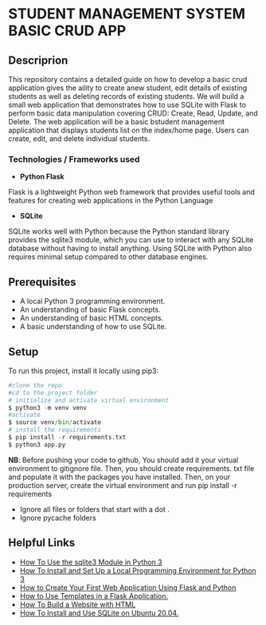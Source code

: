 # STUDENT MANAGEMENT SYSTEM BASIC CRUD APP

## Descriprion </h2>
This repository contains a detailed guide on how to develop a basic crud application gives the aility to create  anew student, edit details of existing students as well as deleting records of existing students.
We will build a small web application that demonstrates how to use SQLite with Flask to perform basic data manipulation covering CRUD: Create, Read, Update, and Delete. The web application will be a basic bstudent management application that displays students list on the index/home page. Users can create, edit, and delete individual students.

### Technologies / Frameworks used

- **Python Flask**

Flask is a lightweight Python web framework that provides useful tools and features for creating web applications in the Python Language

- **SQLite**

SQLite works well with Python because the Python standard library provides the sqlite3 module, which you can use to interact with any SQLite database without having to install anything. Using SQLite with Python also requires minimal setup compared to other database engines.

## Prerequisites
- A local Python 3 programming environment.
- An understanding of basic Flask concepts.
- An understanding of basic HTML concepts.
- A basic understanding of how to use SQLite.

## Setup
To run this project, install it locally using pip3:

```python
#clone the repo
#cd to the project folder
# initialize and activate virtual environment
$ python3 -m venv venv
#activate
$ source venv/bin/activate
# install the requirements
$ pip install -r requirements.txt
$ python3 app.py
```
**NB**: Before pushing your code to github, You should add it your virtual environment to gitignore file. Then, you should create requirements. txt file and populate it with the packages you have installed. Then, on your production server, create the virtual environment and run pip install -r requirements
- Ignore all files or folders that start with a dot .
- Ignore pycache folders

## Helpful Links
* [How To Use the sqlite3 Module in Python 3](https://www.digitalocean.com/community/tutorials/how-to-use-the-sqlite3-module-in-python-3)
* [How To Install and Set Up a Local Programming Environment for Python 3](https://www.digitalocean.com/community/tutorial_series/how-to-install-and-set-up-a-local-programming-environment-for-python-3)
* [How to Create Your First Web Application Using Flask and Python](https://www.digitalocean.com/community/tutorials/how-to-create-your-first-web-application-using-flask-and-python-3)
* [How to Use Templates in a Flask Application.](https://www.digitalocean.com/community/tutorials/how-to-use-templates-in-a-flask-application)
* [How To Build a Website with HTML](https://www.digitalocean.com/community/tutorial_series/how-to-build-a-website-with-html)
* [How To Install and Use SQLite on Ubuntu 20.04.](https://www.digitalocean.com/community/tutorials/how-to-install-and-use-sqlite-on-ubuntu-20-04)
